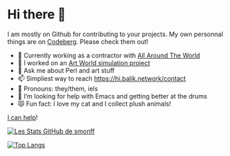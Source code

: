 # Hi there 👋

I am mostly on Github for contributing to your projects. My own personnal things are on [Codeberg](https://codeberg.org/smonff). Please check them out!

- 🌱 Currently working as a contractor with [All Around The World](https://allaroundtheworld.fr/) 
- 🔭 I worked on an [Art World simulation project](https://metacpan.org/pod/Art::World) 
- 💬 Ask me about Perl and art stuff
- 📫 Simpliest way to reach https://hi.balik.network/contact
- 🤔 Pronouns: they/them, iels
- 🐄 I’m looking for help with Emacs and getting better at the drums
- 😾 Fun fact: I love my cat and I collect plush animals!

<!-- - 👯 I’m looking for a job, [get my CV](https://hi.balik.network/fr/cv_sebastien_feugere_2020-06-12.pdf) -->

[I can help](https://youtu.be/It3MISMvR2I)!

<!-- **smonff/smonff** is a ✨ _special_ ✨ repository because its `README.md` (this file) appears on your GitHub profile. -->
<!-- https://github.com/anuraghazra/github-readme-stats -->
[![Les Stats GitHub de smonff](https://github-readme-stats.vercel.app/api?username=smonff&count_private=true&show_icons=true&theme=buefy)](https://github.com/anuraghazra/github-readme-stats)

[![Top Langs](https://github-readme-stats.vercel.app/api/top-langs/?username=smonff&layout=compact)](https://github.com/anuraghazra/github-readme-stats)

